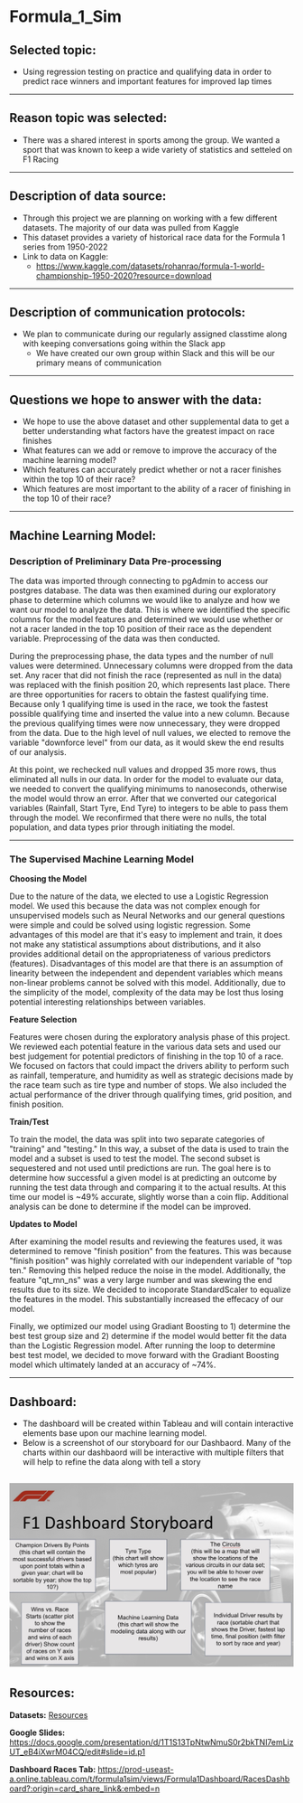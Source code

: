 # Formula_1_Sim

## Selected topic:

- Using regression testing on practice and qualifying data in order to predict race winners and important features for improved lap times 
---

## Reason topic was selected:

- There was a shared interest in sports among the group. We wanted a sport that was known to keep a wide variety of statistics and setteled on F1 Racing
---

## Description of data source:

- Through this project we are planning on working with a few different datasets. The majority of our data was pulled from Kaggle
- This dataset provides a variety of historical race data for the Formula 1 series from 1950-2022
- Link to data on Kaggle: 
  - https://www.kaggle.com/datasets/rohanrao/formula-1-world-championship-1950-2020?resource=download
---

## Description of communication protocols:

- We plan to communicate during our regularly assigned classtime along with keeping conversations going within the Slack app
  - We have created our own group within Slack and this will be our primary means of communication
---

## Questions we hope to answer with the data:

- We hope to use the above dataset and other supplemental data to get a better understanding what factors have the greatest impact on race finishes
- What features can we add or remove to improve the accuracy of the machine learning model?
- Which features can accurately predict whether or not a racer finishes within the top 10 of their race?
- Which features are most important to the ability of a racer of finishing in the top 10 of their race?
---

## Machine Learning Model:

### Description of Preliminary Data Pre-processing

The data was imported through connecting to pgAdmin to access our postgres database. The data was then examined during our exploratory phase to determine which columns we would like to analyze and how we want our model to analyze the data. This is where we identified the specific columns for the model features and determined we would use whether or not a racer landed in the top 10 position of their race as the dependent variable. Preprocessing of the data was then conducted.

During the preprocessing phase, the data types and the number of null values were determined. Unnecessary columns were dropped from the data set. Any racer that did not finish the race (represented as null in the data) was replaced with the finish position 20, which represents last place. There are three opportunities for racers to obtain the fastest qualifying time. Because only 1 qualifying time is used in the race, we took the fastest possible qualifying time and inserted the value into a new column. Because the previous qualifying times were now unnecessary, they were dropped from the data. Due to the high level of null values, we elected to remove the variable "downforce level" from our data, as it would skew the end results of our analysis.

At this point, we rechecked null values and dropped 35 more rows, thus eliminated all nulls in our data. In order for the model to evaluate our data, we needed to convert the qualifying minimums to nanoseconds, otherwise the model would throw an error. After that we converted our categorical variables (Rainfall, Start Tyre, End Tyre) to integers to be able to pass them through the model. We reconfirmed that there were no nulls, the total population, and data types prior through initiating the model.

---

### The Supervised Machine Learning Model

**Choosing the Model**

Due to the nature of the data, we elected to use a Logistic Regression model. We used this because the data was not complex enough for unsupervised models such as Neural Networks and our general questions were simple and could be solved using logistic regression. Some advantages of this model are that it's easy to implement and train, it does not make any statistical assumptions about distributions, and it also provides additional detail on the appropriateness of various predictors (features). Disadvantages of this model are that there is an assumption of linearity between the independent and dependent variables which means non-linear problems cannot be solved with this model. Additionally, due to the simplicity of the model, complexity of the data may be lost thus losing potential interesting relationships between variables.

**Feature Selection**

Features were chosen during the exploratory analysis phase of this project. We reviewed each potential feature in the various data sets and used our best judgement for potential predictors of finishing in the top 10 of a race. We focused on factors that could impact the drivers ability to perform such as rainfall, temperature, and humidity as well as strategic decisions made by the race team such as tire type and number of stops. We also included the actual performance of the driver through qualifying times, grid position, and finish position.

**Train/Test**

To train the model, the data was split into two separate categories of "training" and "testing." In this way, a subset of the data is used to train the model and a subset is used to test the model. The second subset is sequestered and not used until predictions are run. The goal here is to determine how successful a given model is at predicting an outcome by running the test data through and comparing it to the actual results. At this time our model is ~49% accurate, slightly worse than a coin flip. Additional analysis can be done to determine if the model can be improved.

**Updates to Model**

After examining the model results and reviewing the features used, it was determined to remove "finish position" from the features. This was because "finish position" was highly correlated with our independent variable of "top ten." Removing this helped reduce the noise in the model. Additionally, the feature "qt_mn_ns" was a very large number and was skewing the end results due to its size. We decided to incoporate StandardScaler to equalize the features in the model. This substantially increased the effecacy of our model. 

Finally, we optimized our model using Gradiant Boosting to 1) determine the best test group size and 2) determine if the model would better fit the data than the Logistic Regression model. After running the loop to determine best test model, we decided to move forward with the Gradiant Boosting model which ultimately landed at an accuracy of ~74%. 

---

## Dashboard:

- The dashboard will be created within Tableau and will contain interactive elements base upon our machine learning model.
- Below is a screenshot of our storyboard for our Dashbaord. Many of the charts within our dashbaord will be interactive with multiple filters that will help to refine the data along with tell a story

![Image of Dashboard Storyboard](https://github.com/Connor-Theo/Formula_1_Sim/blob/main/Images/F1%20Dashboard%20Storyboard.JPG)
---

## Resources:

**Datasets:** [Resources](https://github.com/Connor-Theo/Formula_1_Sim/tree/matt_branch/Resources)

**Google Slides:** https://docs.google.com/presentation/d/1T1S13TpNtwNmuS0r2bkTNl7emLizUT_eB4iXwrM04CQ/edit#slide=id.p1

**Dashboard Races Tab:** https://prod-useast-a.online.tableau.com/t/formula1sim/views/Formula1Dashboard/RacesDashboard?:origin=card_share_link&:embed=n

